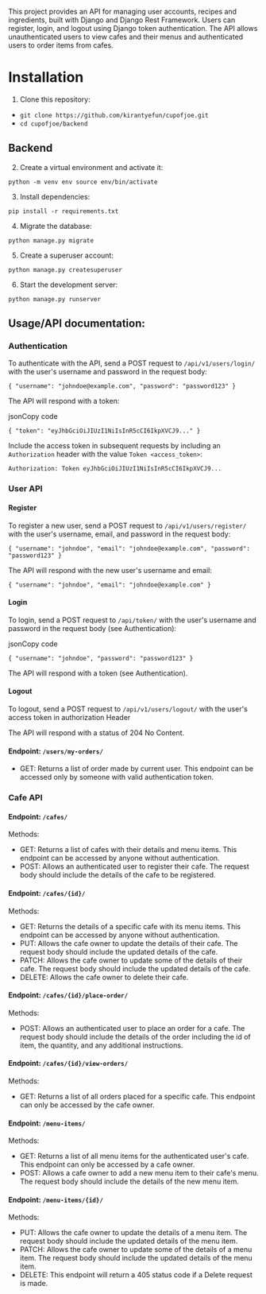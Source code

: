 This project provides an API for managing user accounts, recipes and ingredients, built with Django and Django Rest Framework. Users can register, login, and logout using Django token authentication. The API allows unauthenticated users to view cafes and their menus and authenticated users to order items from cafes.

# Installation

1.  Clone this repository:


- `git clone https://github.com/kirantyefun/cupofjoe.git`
- `cd cupofjoe/backend` 

## Backend

2.  Create a virtual environment and activate it:


`python -m venv env
source env/bin/activate` 

3.  Install dependencies:

`pip install -r requirements.txt` 

4.  Migrate the database:


`python manage.py migrate` 

5.  Create a superuser account:


`python manage.py createsuperuser` 

6.  Start the development server:


`python manage.py runserver` 

## Usage/API documentation:

### Authentication

To authenticate with the API, send a POST request to `/api/v1/users/login/` with the user's username and password in the request body:

`{
  "username": "johndoe@example.com",
  "password": "password123"
}` 

The API will respond with a token:

jsonCopy code

`{
  "token": "eyJhbGciOiJIUzI1NiIsInR5cCI6IkpXVCJ9..."
}` 

Include the access token in subsequent requests by including an `Authorization` header with the value `Token <access_token>`:

`Authorization: Token eyJhbGciOiJIUzI1NiIsInR5cCI6IkpXVCJ9...` 

### User API

#### Register

To register a new user, send a POST request to `/api/v1/users/register/` with the user's username, email, and password in the request body:

`{
  "username": "johndoe",
  "email": "johndoe@example.com",
  "password": "password123"
}` 

The API will respond with the new user's username and email:

`{
  "username": "johndoe",
  "email": "johndoe@example.com"
}` 

#### Login

To login, send a POST request to `/api/token/` with the user's username and password in the request body (see Authentication):

jsonCopy code

`{
  "username": "johndoe",
  "password": "password123"
}` 

The API will respond with a token (see Authentication).

#### Logout

To logout, send a POST request to `/api/v1/users/logout/` with the user's access token in authorization Header

The API will respond with a status of 204 No Content.

#### Endpoint: `/users/my-orders/`
-   GET: Returns a list of order made by current user. This endpoint can be accessed only by someone with valid authentication token.

### Cafe API

#### Endpoint: `/cafes/`

Methods:

-   GET: Returns a list of cafes with their details and menu items. This endpoint can be accessed by anyone without authentication.
-   POST: Allows an authenticated user to register their cafe. The request body should include the details of the cafe to be registered.

#### Endpoint: `/cafes/{id}/`

Methods:

-   GET: Returns the details of a specific cafe with its menu items. This endpoint can be accessed by anyone without authentication.
-   PUT: Allows the cafe owner to update the details of their cafe. The request body should include the updated details of the cafe.
-   PATCH: Allows the cafe owner to update some of the details of their cafe. The request body should include the updated details of the cafe.
-   DELETE: Allows the cafe owner to delete their cafe. 


#### Endpoint: `/cafes/{id}/place-order/`

Methods:

-   POST: Allows an authenticated user to place an order for a cafe. The request body should include the details of the order including the id of item, the quantity, and any additional instructions.

#### Endpoint: `/cafes/{id}/view-orders/`

Methods:

-   GET: Returns a list of all orders placed for a specific cafe. This endpoint can only be accessed by the cafe owner.

#### Endpoint: `/menu-items/`

Methods:

-   GET: Returns a list of all menu items for the authenticated user's cafe. This endpoint can only be accessed by a cafe owner.
-   POST: Allows a cafe owner to add a new menu item to their cafe's menu. The request body should include the details of the new menu item.

#### Endpoint: `/menu-items/{id}/`

Methods:

-   PUT: Allows the cafe owner to update the details of a menu item. The request body should include the updated details of the menu item.
-   PATCH: Allows the cafe owner to update some of the details of a menu item. The request body should include the updated details of the menu item.
-   DELETE: This endpoint will return a 405 status code if a Delete request is made.

